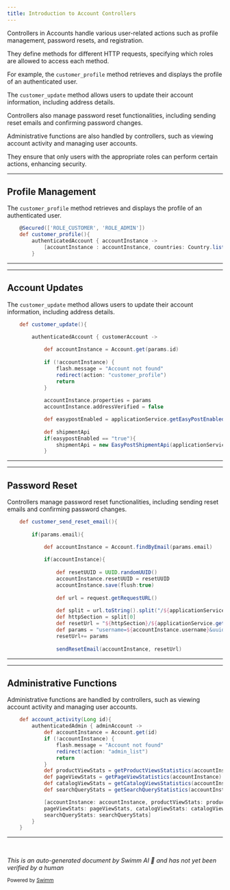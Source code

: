 ```yaml
---
title: Introduction to Account Controllers
---
```

Controllers in Accounts handle various user-related actions such as profile management, password resets, and registration.

They define methods for different HTTP requests, specifying which roles are allowed to access each method.

For example, the <SwmToken path="grails-app/controllers/greenfield/AccountController.groovy" pos="58:3:3" line-data="	def customer_profile(){">`customer_profile`</SwmToken> method retrieves and displays the profile of an authenticated user.

The <SwmToken path="grails-app/controllers/greenfield/AccountController.groovy" pos="67:3:3" line-data="	def customer_update(){">`customer_update`</SwmToken> method allows users to update their account information, including address details.

Controllers also manage password reset functionalities, including sending reset emails and confirming password changes.

Administrative functions are also handled by controllers, such as viewing account activity and managing user accounts.

They ensure that only users with the appropriate roles can perform certain actions, enhancing security.

<SwmSnippet path="/grails-app/controllers/greenfield/AccountController.groovy" line="57">

---

## Profile Management

The <SwmToken path="grails-app/controllers/greenfield/AccountController.groovy" pos="58:3:3" line-data="	def customer_profile(){">`customer_profile`</SwmToken> method retrieves and displays the profile of an authenticated user.

```groovy
	@Secured(['ROLE_CUSTOMER', 'ROLE_ADMIN'])
	def customer_profile(){
		authenticatedAccount { accountInstance ->
			[accountInstance : accountInstance, countries: Country.list()]
		}
```

---

</SwmSnippet>

<SwmSnippet path="/grails-app/controllers/greenfield/AccountController.groovy" line="67">

---

## Account Updates

The <SwmToken path="grails-app/controllers/greenfield/AccountController.groovy" pos="67:3:3" line-data="	def customer_update(){">`customer_update`</SwmToken> method allows users to update their account information, including address details.

```groovy
	def customer_update(){

		authenticatedAccount { customerAccount ->
		
			def accountInstance = Account.get(params.id)
			
   			if (!accountInstance) {
   			    flash.message = "Account not found"
   			    redirect(action: "customer_profile")
   			    return
   			}
        	
			accountInstance.properties = params
			accountInstance.addressVerified = false

			def easypostEnabled = applicationService.getEasyPostEnabled()
			
			def shipmentApi 
			if(easypostEnabled == "true"){
				shipmentApi = new EasyPostShipmentApi(applicationService, currencyService)
			}
```

---

</SwmSnippet>

<SwmSnippet path="/grails-app/controllers/greenfield/AccountController.groovy" line="126">

---

## Password Reset

Controllers manage password reset functionalities, including sending reset emails and confirming password changes.

```groovy
	def customer_send_reset_email(){
	
		if(params.email){

			def accountInstance = Account.findByEmail(params.email)
			
			if(accountInstance){
				
				def resetUUID = UUID.randomUUID()
				accountInstance.resetUUID = resetUUID
				accountInstance.save(flush:true)
				
				def url = request.getRequestURL()
				
				def split = url.toString().split("/${applicationService.getContextName()}/")
				def httpSection = split[0]
				def resetUrl = "${httpSection}/${applicationService.getContextName()}/account/customer_confirm_reset?"
				def params = "username=${accountInstance.username}&uuid=${resetUUID}"
				resetUrl+= params
				
				sendResetEmail(accountInstance, resetUrl)
```

---

</SwmSnippet>

<SwmSnippet path="/grails-app/controllers/greenfield/AccountController.groovy" line="245">

---

## Administrative Functions

Administrative functions are handled by controllers, such as viewing account activity and managing user accounts.

```groovy
	def account_activity(Long id){
		authenticatedAdmin { adminAccount ->
			def accountInstance = Account.get(id)
        	if (!accountInstance) {
        	    flash.message = "Account not found"
        	    redirect(action: "admin_list")
        	    return
        	}   
			def productViewStats = getProductViewsStatistics(accountInstance)
			def pageViewStats = getPageViewStatistics(accountInstance)
			def catalogViewStats = getCatalogViewsStatistics(accountInstance)
			def searchQueryStats = getSearchQueryStatistics(accountInstance)

			[accountInstance: accountInstance, productViewStats: productViewStats, 
			pageViewStats: pageViewStats, catalogViewStats: catalogViewStats, 
			searchQueryStats: searchQueryStats]
		}
	}
```

---

</SwmSnippet>

&nbsp;

*This is an auto-generated document by Swimm AI 🌊 and has not yet been verified by a human*

<SwmMeta version="3.0.0" repo-id="Z2l0aHViJTNBJTNBZ3JlZW5maWVsZC1lY29tbWVyY2UlM0ElM0FTd2ltbS1EZW1v" repo-name="greenfield-ecommerce" doc-type="overview"><sup>Powered by [Swimm](/)</sup></SwmMeta>
